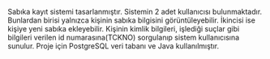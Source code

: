 Sabıka kayıt sistemi tasarlanmıştır. Sistemin 2 adet kullanıcısı bulunmaktadır. Bunlardan birisi yalnızca kişinin sabıka bilgisini görüntüleyebilir. İkincisi ise kişiye yeni sabıka ekleyebilir. Kişinin kimlik bilgileri, işlediği suçlar gibi bilgileri verilen id numarasına(TCKNO) sorgulanıp sistem kullanıcısına sunulur. Proje için PostgreSQL veri tabanı ve Java kullanılmıştır.
